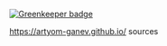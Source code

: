 
[![Greenkeeper badge](https://badges.greenkeeper.io/Artyom-Ganev/artyom-ganev-src.svg)](https://greenkeeper.io/)

https://artyom-ganev.github.io/ sources

